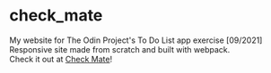 # check_mate
My website for The Odin Project's To Do List app exercise [09/2021]<br>
Responsive site made from scratch and built with webpack.<br>
Check it out at [Check Mate](https://42esoulard.github.io/check_mate/)!
